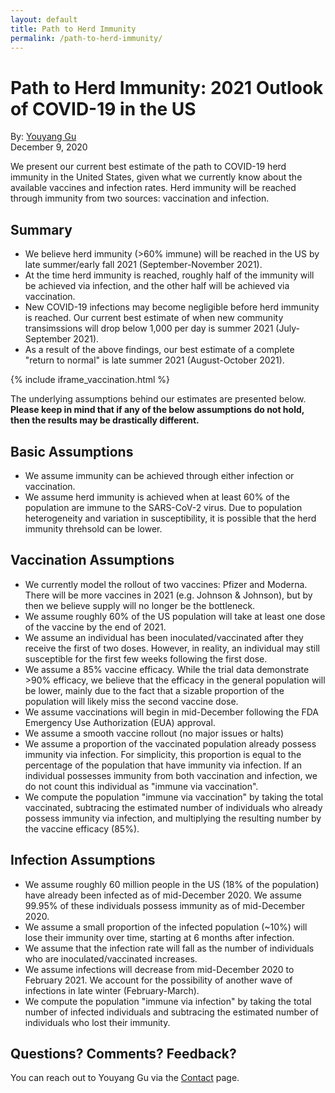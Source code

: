 ```yaml
---
layout: default
title: Path to Herd Immunity
permalink: /path-to-herd-immunity/
---
```


# Path to Herd Immunity: 2021 Outlook of COVID-19 in the US
By: [Youyang Gu](https://youyanggu.com)
<br>December 9, 2020

We present our current best estimate of the path to COVID-19 herd immunity in the United States, given what we currently know about the available vaccines and infection rates. Herd immunity will be reached through immunity from two sources: vaccination and infection.

## Summary
- We believe herd immunity (>60% immune) will be reached in the US by late summer/early fall 2021 (September-November 2021).
- At the time herd immunity is reached, roughly half of the immunity will be achieved via infection, and the other half will be achieved via vaccination.
- New COVID-19 infections may become negligible before herd immunity is reached. Our current best estimate of when new community transimssions will drop below 1,000 per day is summer 2021 (July-September 2021).
- As a result of the above findings, our best estimate of a complete "return to normal" is late summer 2021 (August-October 2021).

{% include iframe_vaccination.html %}

The underlying assumptions behind our estimates are presented below. **Please keep in mind that if any of the below assumptions do not hold, then the results may be drastically different.**

## Basic Assumptions

- We assume immunity can be achieved through either infection or vaccination.
- We assume herd immunity is achieved when at least 60% of the population are immune to the SARS-CoV-2 virus. Due to population heterogeneity and variation in susceptibility, it is possible that the herd immunity threhsold can be lower.

## Vaccination Assumptions

- We currently model the rollout of two vaccines: Pfizer and Moderna. There will be more vaccines in 2021 (e.g. Johnson & Johnson), but by then we believe supply will no longer be the bottleneck.
- We assume roughly 60% of the US population will take at least one dose of the vaccine by the end of 2021.
- We assume an individual has been inoculated/vaccinated after they receive the first of two doses. However, in reality, an individual may still susceptible for the first few weeks following the first dose.
- We assume a 85% vaccine efficacy. While the trial data demonstrate >90% efficacy, we believe that the efficacy in the general population will be lower, mainly due to the fact that a sizable proportion of the population will likely miss the second vaccine dose.
- We assume vaccinations will begin in mid-December following the FDA Emergency Use Authorization (EUA) approval.
- We assume a smooth vaccine rollout (no major issues or halts)
- We assume a proportion of the vaccinated population already possess immunity via infection. For simplicity, this proportion is equal to the percentage of the population that have immunity via infection. If an individual possesses immunity from both vaccination and infection, we do not count this individual as "immune via vaccination".
- We compute the population "immune via vaccination" by taking the total vaccinated, subtracing the estimated number of individuals who already possess immunity via infection, and multiplying the resulting number by the vaccine efficacy (85%).

## Infection Assumptions

- We assume roughly 60 million people in the US (18% of the population) have already been infected as of mid-December 2020. We assume 99.95% of these individuals possess immunity as of mid-December 2020.
- We assume a small proportion of the infected population (~10%) will lose their immunity over time, starting at 6 months after infection.
- We assume that the infection rate will fall as the number of individuals who are inoculated/vaccinated increases.
- We assume infections will decrease from mid-December 2020 to February 2021. We account for the possibility of another wave of infections in late winter (February-March).
- We compute the population "immune via infection" by taking the total number of infected individuals and subtracing the estimated number of individuals who lost their immunity.

## Questions? Comments? Feedback?

You can reach out to Youyang Gu via the [Contact](/contact) page.
